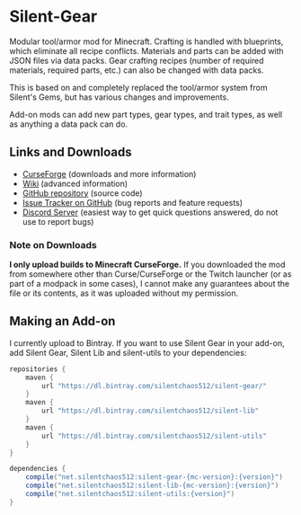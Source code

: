 # Silent-Gear

Modular tool/armor mod for Minecraft. Crafting is handled with blueprints, which eliminate all recipe conflicts. Materials and parts can be added with JSON files via data packs. Gear crafting recipes (number of required materials, required parts, etc.) can also be changed with data packs.

This is based on and completely replaced the tool/armor system from Silent's Gems, but has various changes and improvements.

Add-on mods can add new part types, gear types, and trait types, as well as anything a data pack can do. 

## Links and Downloads

- [CurseForge](https://minecraft.curseforge.com/projects/silent-gear) (downloads and more information)
- [Wiki](https://github.com/SilentChaos512/Silent-Gear/wiki) (advanced information)
- [GitHub repository](https://github.com/SilentChaos512/Silent-Gear) (source code)
- [Issue Tracker on GitHub](https://github.com/SilentChaos512/Silent-Gear/issues) (bug reports and feature requests)
- [Discord Server](https://discord.gg/Adyk9zHnUn) (easiest way to get quick questions answered, do not use to report bugs)

### Note on Downloads

**I only upload builds to Minecraft CurseForge.** If you downloaded the mod from somewhere other than Curse/CurseForge or the Twitch launcher (or as part of a modpack in some cases), I cannot make any guarantees about the file or its contents, as it was uploaded without my permission.

## Making an Add-on

I currently upload to Bintray. If you want to use Silent Gear in your add-on, add Silent Gear, Silent Lib and silent-utils to your dependencies:

```groovy
repositories {
    maven {
        url "https://dl.bintray.com/silentchaos512/silent-gear/"
    }
    maven {
        url "https://dl.bintray.com/silentchaos512/silent-lib"
    }
    maven {
        url "https://dl.bintray.com/silentchaos512/silent-utils"
    }
}

dependencies {
    compile("net.silentchaos512:silent-gear-{mc-version}:{version}")
    compile("net.silentchaos512:silent-lib-{mc-version}:{version}")
    compile("net.silentchaos512:silent-utils:{version}")
}
```
